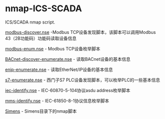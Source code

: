 # nmap-ICS-SCADA
ICS/SCADA nmap script.

[modbus-discover.nse](https://nmap.org/nsedoc/scripts/modbus-discover.html) -Modbus TCP设备发现脚本，该脚本可以调用Modbus 43（2B功能码）功能码读取设备信息

[modbus-enum.nse](http://seclists.org/nmap-dev/2010/q4/att-489/) - Modbus TCP设备枚举脚本

[BACnet-discover-enumerate.nse](https://github.com/digitalbond/Redpoint#bacnet-discover-enumeratense) - 读取BACnet设备的基本信息

[enip-enumerate.nse]() - 读取EtherNet/IP设备的基本信息

[s7-enumerate.nse](https://github.com/abusy/ICS-Discovery-Tools) - 西门子S7 PLC设备发现脚本，可以枚举PLC的一些基本信息

[iec-identify.nse](https://github.com/abusy/scada-tools) - IEC-60870-5-104协议asdu address枚举脚本

[mms-identify.nse](https://github.com/abusy/scada-tools) - IEC-61850-8-1协议信息枚举脚本 

[Simens](https://github.com/abusy/nmap-scada) - Simens目录下的nmap脚本
